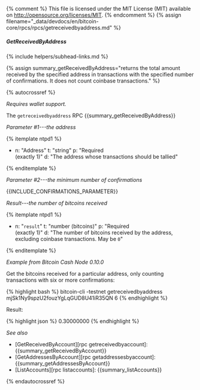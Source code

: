 {% comment %}
This file is licensed under the MIT License (MIT) available on
http://opensource.org/licenses/MIT.
{% endcomment %}
{% assign filename="_data/devdocs/en/bitcoin-core/rpcs/rpcs/getreceivedbyaddress.md" %}

##### GetReceivedByAddress
{% include helpers/subhead-links.md %}

{% assign summary_getReceivedByAddress="returns the total amount received by the specified address in transactions with the specified number of confirmations. It does not count coinbase transactions." %}

{% autocrossref %}

*Requires wallet support.*

The `getreceivedbyaddress` RPC {{summary_getReceivedByAddress}}

*Parameter #1---the address*

{% itemplate ntpd1 %}
- n: "Address"
  t: "string"
  p: "Required<br>(exactly 1)"
  d: "The address whose transactions should be tallied"

{% enditemplate %}

*Parameter #2---the minimum number of confirmations*

{{INCLUDE_CONFIRMATIONS_PARAMETER}}

*Result---the number of bitcoins received*

{% itemplate ntpd1 %}
- n: "`result`"
  t: "number (bitcoins)"
  p: "Required<br>(exactly 1)"
  d: "The number of bitcoins received by the address, excluding coinbase transactions.  May be `0`"

{% enditemplate %}

*Example from Bitcoin Cash Node 0.10.0*

Get the bitcoins received for a particular address, only counting
transactions with six or more confirmations:

{% highlight bash %}
bitcoin-cli -testnet getreceivedbyaddress mjSk1Ny9spzU2fouzYgLqGUD8U41iR35QN 6
{% endhighlight %}

Result:

{% highlight json %}
0.30000000
{% endhighlight %}

*See also*

* [GetReceivedByAccount][rpc getreceivedbyaccount]: {{summary_getReceivedByAccount}}
* [GetAddressesByAccount][rpc getaddressesbyaccount]: {{summary_getAddressesByAccount}}
* [ListAccounts][rpc listaccounts]: {{summary_listAccounts}}

{% endautocrossref %}
